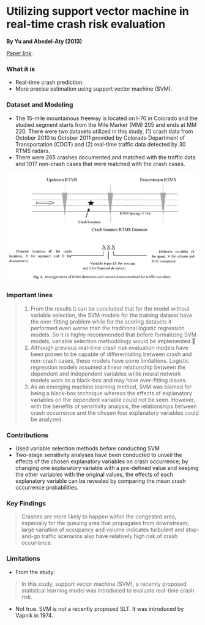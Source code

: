 
# Utilizing support vector machine in real-time crash risk evaluation

**By Yu and Abedel-Aty (2013)**

[Paper link](https://github.com/subasish/MannBhat01/blob/master/Mannering_Bhat_Paper/Papers/MBRP%202013_36.pdf).



### What it is
* Real-time crash prediction.
* More precise estimation using support vector machine (SVM).

### Dataset and Modeling
* The 15-mile mountainous freeway is located on I-70 in Colorado and the studied segment starts from the Mile Marker (MM) 205 and ends at MM 220. There were two datasets utilized in this study, (1) crash data from October 2010 to October 2011 provided by Colorado Department of Transportation (CDOT) and (2) real-time traffic data detected by 30 RTMS radars.
* There were 265 crashes documented and matched with the traffic data and 1017 non-crash cases that were matched with the crash cases.

![fig1](img/pap3/fig1.JPG)

### Important lines
> 1. From the results it can be concluded that for the model without variable selection, the SVM models for the training dataset have the over-fitting problem while for the scoring datasets it performed even worse than the traditional logistic regression models. So it is highly recommended that before formalizing SVM models, variable selection methodology would be implemented.:pushpin:
> 2. Although previous real-time crash risk evaluation models have been proven to be capable of differentiating between crash and non-crash cases, these models have some limitations. Logistic regression models assumed a linear relationship between the dependent and independent variables while neural network models work as a black-box and may have over-fitting issues.
> 3. As an emerging machine learning method, SVM was blamed for being a black-box technique whereas the effects of explanatory variables on the dependent variable could not be seen. However, with the benefits of sensitivity analysis, the relationships between crash occurrence and the chosen four explanatory variables could be analyzed.

### Contributions
* Used variable selection methods before conducting SVM
* Two-stage sensitivity analyses have been conducted to unveil the effects of the chosen explanatory variables on crash occurrence; by changing one explanatory variable with a pre-defined value and keeping the other variables with the original values, the effects of each explanatory variable can be revealed by comparing the mean crash occurrence probabilities.

### Key Findings
> Crashes are more likely to happen within the congested area, especially for the queuing area that propagates from downstream; large variation of
occupancy and volume indicates turbulent and stop-and-go traffic scenarios also have relatively high risk of crash occurrence.

### Limitations
* From the study:
> In this study, support vector machine (SVM), a recently proposed statistical learning model was introduced to evaluate real-time crash risk.
  * Not true. SVM is not a recently proposed SLT. It was introduced by Vapnik in 1974.



